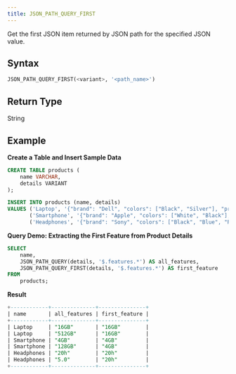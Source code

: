 ```yaml
---
title: JSON_PATH_QUERY_FIRST
---
```


Get the first JSON item returned by JSON path for the specified JSON value. 

## Syntax

```sql
JSON_PATH_QUERY_FIRST(<variant>, '<path_name>')
```


## Return Type

String

## Example

**Create a Table and Insert Sample Data**

```sql
CREATE TABLE products (
    name VARCHAR,
    details VARIANT
);

INSERT INTO products (name, details)
VALUES ('Laptop', '{"brand": "Dell", "colors": ["Black", "Silver"], "price": 1200, "features": {"ram": "16GB", "storage": "512GB"}}'),
       ('Smartphone', '{"brand": "Apple", "colors": ["White", "Black"], "price": 999, "features": {"ram": "4GB", "storage": "128GB"}}'),
       ('Headphones', '{"brand": "Sony", "colors": ["Black", "Blue", "Red"], "price": 150, "features": {"battery": "20h", "bluetooth": "5.0"}}');
```

**Query Demo: Extracting the First Feature from Product Details**

```sql
SELECT
    name,
    JSON_PATH_QUERY(details, '$.features.*') AS all_features,
    JSON_PATH_QUERY_FIRST(details, '$.features.*') AS first_feature
FROM
    products;
```

**Result**

```sql
+------------+--------------+---------------+
| name       | all_features | first_feature |
+------------+--------------+---------------+
| Laptop     | "16GB"       | "16GB"        |
| Laptop     | "512GB"      | "16GB"        |
| Smartphone | "4GB"        | "4GB"         |
| Smartphone | "128GB"      | "4GB"         |
| Headphones | "20h"        | "20h"         |
| Headphones | "5.0"        | "20h"         |
+------------+--------------+---------------+
```
